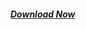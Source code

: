 ##### [Download Now](http://sourceforge.net/projects/kampoeng/files/Kampoeng%20DDOS%20Attacker.exe/download)